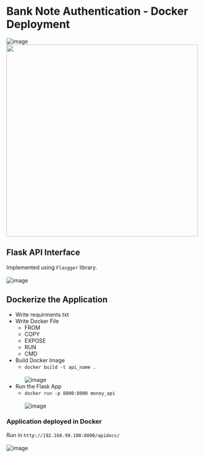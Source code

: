 # Bank Note Authentication - Docker Deployment

![image](https://user-images.githubusercontent.com/68152189/127547183-b3859671-adb7-4add-94ef-690face12717.png)
<img src="https://user-images.githubusercontent.com/68152189/127616327-4350809b-0b93-4a60-bbb3-65b5287c2ce7.png" width=500></img>


## Flask API Interface
Implemented using ```Flasgger``` library. <br><br>
![image](https://user-images.githubusercontent.com/68152189/127551373-fafaadb4-a1df-4556-92b7-d39c1088b992.png)

## Dockerize the Application
* Write requirments.txt
* Write Docker File
  * FROM
  * COPY
  * EXPOSE
  * RUN 
  * CMD
* Build Docker Image
  * ``` docker build -t api_name . ``` <br><br>
  ![image](https://user-images.githubusercontent.com/68152189/127616127-d5362acd-6ec4-4b72-8b7b-41e8a58b9375.png)
* Run the Flask App
  * ```docker run -p 8000:8000 money_api``` <br><br>
  ![image](https://user-images.githubusercontent.com/68152189/127619190-96550e40-f4c9-4f45-9a6b-5ffd929f2c15.png)

### Application deployed in Docker
Run in ```http://192.168.99.100:8000/apidocs/``` <br><br>
![image](https://user-images.githubusercontent.com/68152189/127618921-1244fe48-b024-490b-bf7f-0b5f6a8b0307.png)

